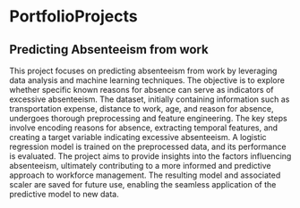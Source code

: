 # PortfolioProjects

## Predicting Absenteeism from work

This project focuses on predicting absenteeism from work by leveraging data analysis and machine learning techniques. 
The objective is to explore whether specific known reasons for absence can serve as indicators of excessive absenteeism. 
The dataset, initially containing information such as transportation expense, distance to work, age, and reason for absence, undergoes thorough preprocessing and feature engineering. 
The key steps involve encoding reasons for absence, extracting temporal features, and creating a target variable indicating excessive absenteeism. 
A logistic regression model is trained on the preprocessed data, and its performance is evaluated. 
The project aims to provide insights into the factors influencing absenteeism, ultimately contributing to a more informed and predictive approach to workforce management. 
The resulting model and associated scaler are saved for future use, enabling the seamless application of the predictive model to new data.
